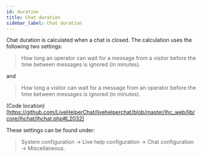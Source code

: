 ```yaml
---
id: duration
title: Chat duration
sidebar_label: Chat duration
---
```


Chat duration is calculated when a chat is closed. The calculation uses the following two settings:

> How long an operator can wait for a message from a visitor before the time between messages is ignored (in minutes).

and

> How long a visitor can wait for a message from an operator before the time between messages is ignored (in minutes).

(Code location)[https://github.com/LiveHelperChat/livehelperchat/blob/master/lhc_web/lib/core/lhchat/lhchat.php#L2032]

These settings can be found under:

> System configuration -> Live help configuration -> Chat configuration -> Miscellaneous.
